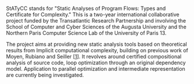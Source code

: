 StATyCC stands for "Static Analyses of Program Flows: Types and Certificate for Complexity." This is a two-year international collaborative project funded by the Transatlantic Research Partnership and involving the School of Computer and Cyber Sciences of the Augusta University and the Northern Paris Computer Science Lab of the University of Paris 13.

The project aims at providing new static analysis tools based on theoretical results from Implicit computational complexity, building on previous work of Moyen, Rubiano and Seiller [[1]]. It revolves around certified compositional analysis of source code, loop optimization through an original dependency model. Application to parallel optimization and intermediate representation are currently being investigated.

[1]: https://doi.org/10.1007/978-3-319-68167-2_7